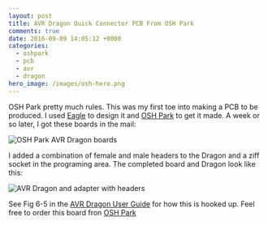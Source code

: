 ```yaml
---
layout: post
title: AVR Dragon Quick Connector PCB From OSH Park
comments: true
date: 2016-09-09 14:05:12 +0000
categories:
  - oshpark
  - pcb
  - avr
  - dragon
hero_image: /images/osh-hero.png
---
```


OSH Park pretty much rules. This was my first toe into making a PCB to be produced. I used [Eagle](https://cadsoft.io/) to design it and [OSH Park](https://oshpark.com/) to get it made. A week or so later, I got these boards in the mail:

![OSH Park AVR Dragon boards](http://media.jaywiggins.com.s3.amazonaws.com/images/avr-dragon-adapter-oshpark-med.jpg)

I added a combination of female and male headers to the Dragon and a ziff socket in the programing area. The completed board and Dragon look like this:

![AVR Dragon and adapter with headers](http://media.jaywiggins.com.s3.amazonaws.com/images/dragon-and-adapter-with-headers.jpg)

See Fig 6-5 in the [AVR Dragon User Guide](http://www.atmel.com/Images/Atmel-42723-AVR-Dragon_UserGuide.pdf) for how this is hooked up. Feel free to order this board fron [OSH Park](https://oshpark.com/shared_projects/dpRLKfmm)
